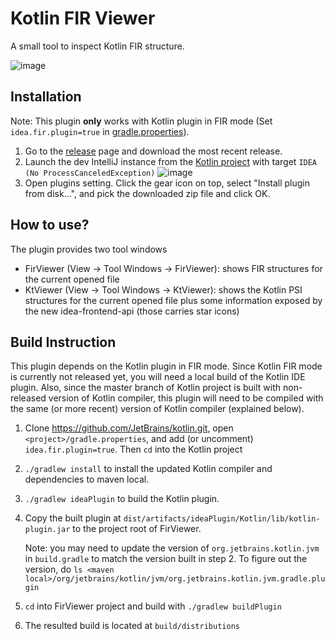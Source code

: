 # Kotlin FIR Viewer

A small tool to inspect Kotlin FIR structure.

![image](https://user-images.githubusercontent.com/29584386/106402741-d2c64c80-63df-11eb-9b7d-5f89dbe967e8.png)

## Installation

Note: This plugin **only** works with Kotlin plugin in FIR mode (Set `idea.fir.plugin=true` in [gradle.properties](https://github.com/JetBrains/kotlin/blob/master/gradle.properties)).

1. Go to the [release](https://github.com/tgeng/FirViewer/releases) page and download the most recent release.
2. Launch the dev IntelliJ instance from the [Kotlin project](https://github.com/JetBrains/kotlin) with target `IDEA (No ProcessCanceledException)`
   ![image](https://user-images.githubusercontent.com/29584386/107079611-f35a2200-67a4-11eb-9f53-716265e2e70f.png)
3. Open plugins setting. Click the gear icon on top, select "Install plugin from disk...", and pick the downloaded zip file and click OK.

## How to use?

The plugin provides two tool windows
* FirViewer (View -> Tool Windows -> FirViewer): shows FIR structures for the current opened file
* KtViewer (View -> Tool Windows -> KtViewer): shows the Kotlin PSI structures for the current opened file plus some information exposed by the new idea-frontend-api (those carries star icons)

## Build Instruction

This plugin depends on the Kotlin plugin in FIR mode. Since Kotlin FIR mode is currently not released yet, you will need a local build of the Kotlin IDE plugin. Also, since the master branch of Kotlin project is built with non-released version of Kotlin compiler, this plugin will need to be compiled with the same (or more recent) version of Kotlin compiler (explained below).

1. Clone https://github.com/JetBrains/kotlin.git, open `<project>/gradle.properties`, and add (or uncomment)
   `idea.fir.plugin=true`. Then `cd` into the Kotlin project

2. `./gradlew install` to install the updated Kotlin compiler and dependencies to maven local.

3. `./gradlew ideaPlugin` to build the Kotlin plugin.

4. Copy the built plugin at `dist/artifacts/ideaPlugin/Kotlin/lib/kotlin-plugin.jar` to the project root of FirViewer.

   Note: you may need to update the version of `org.jetbrains.kotlin.jvm` in `build.gradle` to match the version built in step 2. To figure out the version, do `ls <maven local>/org/jetbrains/kotlin/jvm/org.jetbrains.kotlin.jvm.gradle.plugin`

5. `cd` into FirViewer project and build with `./gradlew buildPlugin`

6. The resulted build is located at `build/distributions`
